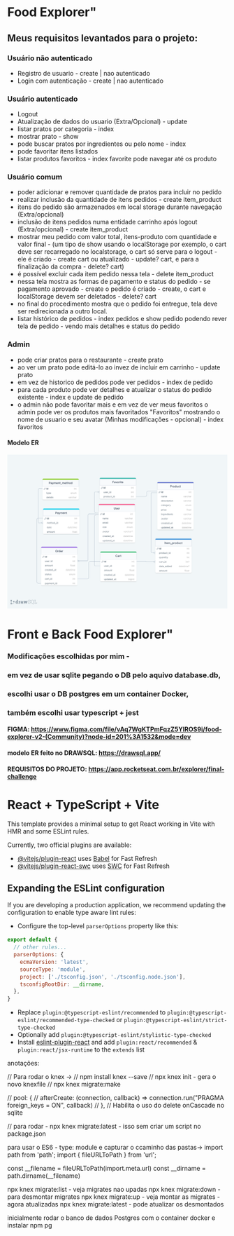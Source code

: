# Food Explorer"

## Meus requisitos levantados para o projeto:

### Usuário não autenticado
 * Registro de usuario - create | nao autenticado
 * Login com autenticação - create | nao autenticado

### Usuário autenticado
 * Logout
 * Atualização de dados do usuario (Extra/Opcional) - update
 * listar pratos por categoria - index
 * mostrar prato - show
 * pode buscar pratos por ingredientes ou pelo nome - index
 * pode favoritar itens listados
 * listar produtos favoritos - index favorite pode navegar até os produto

### Usuário comum

 * poder adicionar e remover quantidade de pratos para incluir no pedido
 * realizar inclusão da quantidade de itens pedidos - create item_product
 * itens do pedido são armazenados em local storage durante navegação (Extra/opcional)
 * inclusão de itens pedidos numa entidade carrinho após logout (Extra/opcional) - create item_product
 * mostrar meu pedido com valor total, itens-produto com quantidade e valor final - (um tipo de show usando o localStorage por exemplo, o cart deve ser recarregado no localstorage, o cart só serve para o logout - ele é criado - create cart ou atualizado - update? cart, e para a finalização da compra - delete? cart)
 * é possível excluir cada item pedido nessa tela - delete item_product
 * nessa tela mostra as formas de pagamento e status do pedido - se pagamento aprovado - create o pedido é criado - create, o cart e localStorage devem ser deletados - delete? cart
 * no final do procedimento mostra que o pedido foi entregue, tela deve ser redirecionada a outro local.
 * listar histórico de pedidos - index pedidos e show pedido podendo rever tela de pedido - vendo mais detalhes e status do pedido

### Admin
 * pode criar pratos para o restaurante - create prato
 * ao ver um prato pode editá-lo ao invez de incluir em carrinho - update prato
 * em vez de historico de pedidos pode ver pedidos - index de pedido
 * para cada produto pode ver detalhes e atualizar o status do pedido existente - index e update de pedido
 * o admin não pode favoritar mais e em vez de ver meus favoritos o admin pode ver os produtos mais favoritados "Favoritos" mostrando o nome de usuario e seu avatar (Minhas modificações - opcional) - index favoritos


#### Modelo ER
![modelo er](./ER.png)

# Front e Back Food Explorer"
### Modificações escolhidas por mim -
### em vez de usar sqlite pegando o DB pelo aquivo database.db, 
### escolhi usar o DB postgres em um container Docker,
### também escolhi usar typescript + jest

#### FIGMA: https://www.figma.com/file/vAq7WgKTPmFqzZ5YIROS9i/food-explorer-v2-(Community)?node-id=201%3A1532&mode=dev
#### modelo ER feito no DRAWSQL: https://drawsql.app/


#### REQUISITOS DO PROJETO: https://app.rocketseat.com.br/explorer/final-challenge

# React + TypeScript + Vite

This template provides a minimal setup to get React working in Vite with HMR and some ESLint rules.

Currently, two official plugins are available:

- [@vitejs/plugin-react](https://github.com/vitejs/vite-plugin-react/blob/main/packages/plugin-react/README.md) uses [Babel](https://babeljs.io/) for Fast Refresh
- [@vitejs/plugin-react-swc](https://github.com/vitejs/vite-plugin-react-swc) uses [SWC](https://swc.rs/) for Fast Refresh

## Expanding the ESLint configuration

If you are developing a production application, we recommend updating the configuration to enable type aware lint rules:

- Configure the top-level `parserOptions` property like this:

```js
export default {
  // other rules...
  parserOptions: {
    ecmaVersion: 'latest',
    sourceType: 'module',
    project: ['./tsconfig.json', './tsconfig.node.json'],
    tsconfigRootDir: __dirname,
  },
}
```

- Replace `plugin:@typescript-eslint/recommended` to `plugin:@typescript-eslint/recommended-type-checked` or `plugin:@typescript-eslint/strict-type-checked`
- Optionally add `plugin:@typescript-eslint/stylistic-type-checked`
- Install [eslint-plugin-react](https://github.com/jsx-eslint/eslint-plugin-react) and add `plugin:react/recommended` & `plugin:react/jsx-runtime` to the `extends` list


anotações:

// Para rodar o knex ->
// npm install knex --save
// npx knex init - gera o novo knexfile
// npx knex migrate:make <nome da migration>

// pool: {
//   afterCreate: (connection, callback) => connection.run("PRAGMA foreign_keys = ON", callback)
// },
// Habilita o uso do delete onCascade no sqlite

// para rodar - npx knex migrate:latest - isso sem criar um script no package.json

para usar o ES6 - type: module e capturar o ccaminho das pastas->
import path from 'path';
import { fileURLToPath } from 'url';

const __filename = fileURLToPath(import.meta.url)
const __dirname = path.dirname(__filename)

npx knex migrate:list - veja migrates nao upadas
npx knex migrate:down <nome> - para desmontar migrates
npx knex migrate:up - veja montar as migrates - agora atualizadas
npx knex migrate:latest - pode atualizar os desmontados

inicialmente rodar o banco de dados Postgres com o container docker e instalar npm pg 
